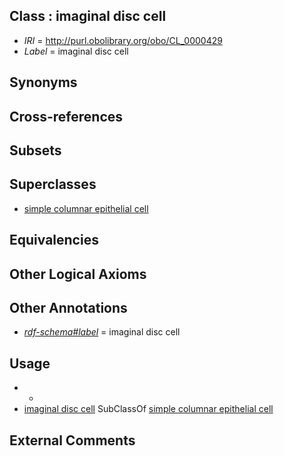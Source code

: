 
## Class : imaginal disc cell

 * *IRI* = http://purl.obolibrary.org/obo/CL_0000429
 * *Label* = imaginal disc cell

## Synonyms


## Cross-references


## Subsets


## Superclasses

 * [simple columnar epithelial cell](../../CL/46/CL_0000146.md)

## Equivalencies


## Other Logical Axioms


## Other Annotations

 * *[rdf-schema#label](../../el/rdf-schema#label.md)* = imaginal disc cell

## Usage

 * -
 * [imaginal disc cell](../../CL/29/CL_0000429.md) SubClassOf [simple columnar epithelial cell](../../CL/46/CL_0000146.md)

## External Comments

